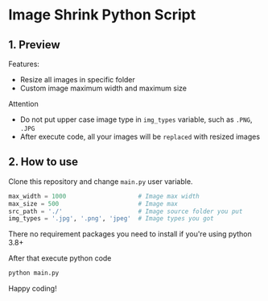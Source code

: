 # Image Shrink Python Script

## 1. Preview

Features:

- Resize all images in specific folder
- Custom image maximum width and maximum size

Attention

- Do not put upper case image type in `img_types` variable, such as `.PNG`, `.JPG`
- After execute code, all your images will be `replaced` with resized images


## 2. How to use

Clone this repository and change `main.py` user variable.

```python
max_width = 1000                    # Image max width
max_size = 500                      # Image max
src_path = './'                     # Image source folder you put
img_types = '.jpg', '.png', 'jpeg'  # Image types you got
```

There no requirement packages you need to install if you're using python 3.8+

After that execute python code

```bash
python main.py
```

Happy coding!
